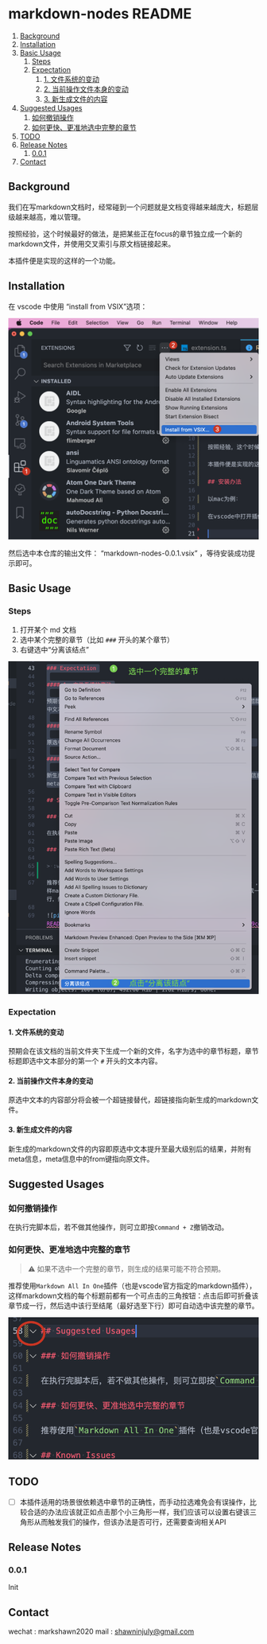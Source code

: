 # markdown-nodes README

1. [Background](#background)
2. [Installation](#installation)
3. [Basic Usage](#basic-usage)
    1. [Steps](#steps)
    2. [Expectation](#expectation)
        1. [1. 文件系统的变动](#1-文件系统的变动)
        2. [2. 当前操作文件本身的变动](#2-当前操作文件本身的变动)
        3. [3. 新生成文件的内容](#3-新生成文件的内容)
4. [Suggested Usages](#suggested-usages)
    1. [如何撤销操作](#如何撤销操作)
    2. [如何更快、更准地选中完整的章节](#如何更快更准地选中完整的章节)
5. [TODO](#todo)
6. [Release Notes](#release-notes)
    1. [0.0.1](#001)
7. [Contact](#contact)


## Background

我们在写markdown文档时，经常碰到一个问题就是文档变得越来越庞大，标题层级越来越高，难以管理。

按照经验，这个时候最好的做法，是把某些正在focus的章节独立成一个新的markdown文件，并使用交叉索引与原文档链接起来。

本插件便是实现的这样的一个功能。

## Installation

在 vscode 中使用 “install from VSIX”选项：

![picture 1](.imgs/README-1655528707451-c1a14e2528de0f819e10e5e99de6bf9cdac4b3e49ca6b237c03bc0d50c239a7e.png)  

然后选中本仓库的输出文件： “markdown-nodes-0.0.1.vsix” ，等待安装成功提示即可。

## Basic Usage

### Steps

1. 打开某个 md 文档
2. 选中某个完整的章节（比如 `###` 开头的某个章节）
3. 右键选中“分离该结点”

![picture 3](.imgs/README-1655529629203-247c700cafec2e419ec0ff94f0758849c70dd4bd99e26426bd030aa40b44b976.png)  

### Expectation

#### 1. 文件系统的变动

预期会在该文档的当前文件夹下生成一个新的文件，名字为选中的章节标题，章节标题即选中文本部分的第一个 `#` 开头的文本内容。

#### 2. 当前操作文件本身的变动

原选中文本的内容部分将会被一个超链接替代，超链接指向新生成的markdown文件。

#### 3. 新生成文件的内容

新生成的markdown文件的内容即原选中文本提升至最大级别后的结果，并附有meta信息，meta信息中的from键指向原文件。

## Suggested Usages

### 如何撤销操作

在执行完脚本后，若不做其他操作，则可立即按`Command + Z`撤销改动。

### 如何更快、更准地选中完整的章节

> :warning: 如果不选中一个完整的章节，则生成的结果可能不符合预期。

推荐使用`Markdown All In One`插件（也是vscode官方指定的markdown插件），这样markdown文档的每个标题前都有一个可点击的三角按钮：点击后即可折叠该章节成一行，然后选中该行至结尾（最好选至下行）即可自动选中该完整的章节。

![picture 2](.imgs/README-1655529356634-c3ea35c7299de43f22784022b5ce92f971af6834e9cdee9e847d40ad76bcc21b.png) 

## TODO

- [ ] 本插件适用的场景很依赖选中章节的正确性，而手动拉选难免会有误操作，比较合适的办法应该就正如点击那个小三角形一样，我们应该可以设置右键该三角形从而触发我们的操作，但该办法是否可行，还需要查询相关API

## Release Notes

### 0.0.1

Init

## Contact

wechat  : markshawn2020
mail    : shawninjuly@gmail.com